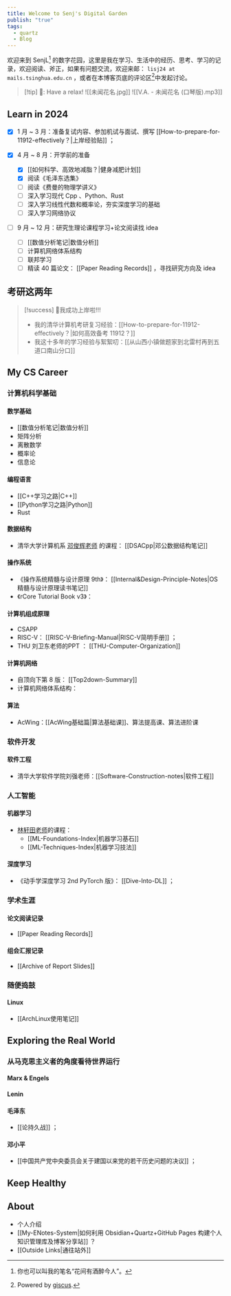 ```yaml
---
title: Welcome to Senj's Digital Garden
publish: "true"
tags:
  - quartz
  - Blog
---
```

欢迎来到 SenjL[^1] 的数字花园，这里是我在学习、生活中的经历、思考、学习的记录，欢迎阅读、斧正，如果有问题交流，欢迎来邮： `lisj24 at mails.tsinghua.edu.cn` ，或者在本博客页底的评论区[^2]中发起讨论。

>[!tip] 🎵: Have a relax!
> ![[未闻花名.jpg]]
>![[V.A. - 未闻花名 (口琴版).mp3]]

## Learn in 2024

- [x] 1 月 ~ 3 月：准备复试内容、参加机试与面试、撰写 [[How-to-prepare-for-11912-effectively？|上岸经验贴]] ；

- [x] 4 月 ~ 8 月：开学前的准备
	- [x] [[如何科学、高效地减脂？|健身减肥计划]]
	- [x] 阅读《毛泽东选集》
	- [ ] 阅读《费曼的物理学讲义》
	- [ ] 深入学习现代 Cpp 、Python、Rust
	- [ ] 深入学习线性代数和概率论，夯实深度学习的基础
	- [ ] 深入学习网络协议

- [ ] 9 月 ~ 12 月：研究生理论课程学习+论文阅读找 idea
	- [ ] [[数值分析笔记|数值分析]]
	- [ ] 计算机网络体系结构
	- [ ] 联邦学习
	- [ ] 精读 40 篇论文： [[Paper Reading Records]] ，寻找研究方向及 idea

## 考研这两年

>[!success] 🎉我成功上岸啦!!!
>- 我的清华计算机考研复习经验：[[How-to-prepare-for-11912-effectively？|如何高效备考 11912？]]
>- 我这十多年的学习经验与絮絮叨：[[从山西小镇做题家到北雷村再到五道口南山分口]]

## My CS Career

### 计算机科学基础

#### 数学基础

- [[数值分析笔记|数值分析]]
- 矩阵分析
- 离散数学
- 概率论
- 信息论

#### 编程语言

- [[C++学习之路|C++]]
- [[Python学习之路|Python]]
- Rust

#### 数据结构

- 清华大学计算机系 [邓俊辉老师](https://dsa.cs.tsinghua.edu.cn/~deng/ds/dsacpp/) 的课程： [[DSACpp|邓公数据结构笔记]] 

#### 操作系统

- 《操作系统精髓与设计原理 9th》： [[Internal&Design-Principle-Notes|OS精髓与设计原理读书笔记]] 
- 《rCore Tutorial Book v3》： 

#### 计算机组成原理

- CSAPP
- RISC-V： [[RISC-V-Briefing-Manual|RISC-V简明手册]] ；
- THU 刘卫东老师的PPT ： [[THU-Computer-Organization]] 

#### 计算机网络

- 自顶向下第 8 版： [[Top2down-Summary]] 
- 计算机网络体系结构：

#### 算法

- AcWing：[[AcWing基础篇|算法基础课]]、算法提高课、算法进阶课

### 软件开发

#### 软件工程

- 清华大学软件学院刘强老师：[[Software-Construction-notes|软件工程]] 

### 人工智能

#### 机器学习

- [林轩田老师](https://www.csie.ntu.edu.tw/~htlin/mooc/)的课程：
	- [[ML-Foundations-Index|机器学习基石]] 
	- [[ML-Techniques-Index|机器学习技法]] 

#### 深度学习

- 《动手学深度学习 2nd PyTorch 版》： [[Dive-Into-DL]] ；

### 学术生涯

#### 论文阅读记录

- [[Paper Reading Records]]

#### 组会汇报记录

- [[Archive of Report Slides]]

### 随便捣鼓

#### Linux

- [[ArchLinux使用笔记]] 

## Exploring the Real World

### 从马克思主义者的角度看待世界运行

#### Marx & Engels

#### Lenin

#### 毛泽东

- [[论持久战]] ；

#### 邓小平

- [[中国共产党中央委员会关于建国以来党的若干历史问题的决议]] ；

## Keep Healthy

## About

- 个人介绍
- [[My-ENotes-System|如何利用 Obsidian+Quartz+GitHub Pages 构建个人知识管理库及博客分享站]] ？
- [[Outside Links|通往站外]]

[^1]: 你也可以叫我的笔名“花间有酒醉今人”。
[^2]: Powered by [giscus](https://giscus.app/zh-CN).